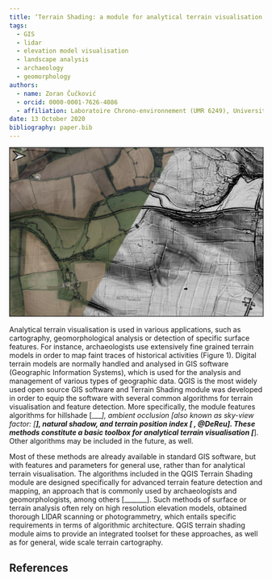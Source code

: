 ```yaml
---
title: ‘Terrain Shading: a module for analytical terrain visualisation in QGIS’
tags:
  - GIS
  - lidar
  - elevation model visualisation
  - landscape analysis
  - archaeology 
  - geomorphology
authors:
  - name: Zoran Čučković
  - orcid: 0000-0001-7626-4086
  - affiliation: Laboratoire Chrono-environnement (UMR 6249), Université de Bourgogne Franche-Comté
date: 13 October 2020
bibliography: paper.bib
---
```

 
![Figure 1. Historic agricultural landscape revealed by analytical shading of Lidar derived terrain model. We can see traces of field boundaries, paths, and some ploughing marks, especially in the upper right corner (Site: environs of Oxford, UK; data: [__________]; methods used: terrain position index (TPI), ambient occlusion and a bit of hillshading.).](fig1.png)


Analytical terrain visualisation is used in various applications, such as cartography, geomorphological analysis or detection of specific surface features. For instance, archaeologists use extensively fine grained terrain models in order to map faint traces of historical activities (Figure 1). Digital terrain models are normally handled and analysed in GIS software (Geographic Information Systems), which is used for the analysis and management of various types of geographic data. QGIS is the most widely used open source GIS software and Terrain Shading module was developed in order to equip the software with several common algorithms for terrain visualisation and feature detection. More specifically, the module features algorithms for hillshade [____], ambient occlusion [also known as sky-view factor: [_____], natural shadow, and terrain position index [___  , @DeReu].  These methods constitute a basic toolbox for analytical terrain visualisation [___]. Other algorithms may be included in the future, as well. 

Most of these methods are already available in standard GIS software, but with features and parameters for general use, rather than for analytical terrain visualisation. The algorithms included in the QGIS Terrain Shading module are designed specifically for advanced terrain feature detection and mapping, an approach that is commonly used by archaeologists and geomorphologists, among others [_______]. Such methods of surface or terrain analysis often rely on high resolution elevation models, obtained thorough LIDAR scanning or photogrammetry, which entails specific requirements in terms of algorithmic architecture. QGIS terrain shading module aims to provide an integrated toolset for these approaches, as well as for general, wide scale terrain cartography.

## References
